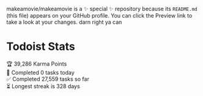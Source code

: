 makeamovie/makeamovie is a ✨ special ✨ repository because its `README.md` (this file) appears on your GitHub profile.
You can click the Preview link to take a look at your changes. darn right ya can

# Todoist Stats

<!-- TODO-IST:START -->
🏆  39,286 Karma Points           
🌸  Completed 0 tasks today           
✅  Completed 27,559 tasks so far           
⏳  Longest streak is 328 days
<!-- TODO-IST:END -->
